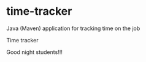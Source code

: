 # time-tracker
Java (Maven) application for tracking time on the job

Time tracker

Good night students!!!

